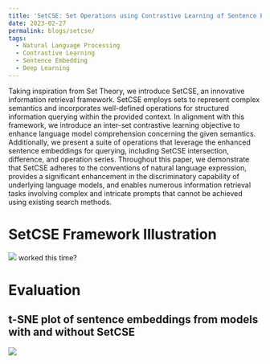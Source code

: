 ```yaml
---
title: 'SetCSE: Set Operations using Contrastive Learning of Sentence Embeddings'
date: 2023-02-27
permalink: blogs/setcse/
tags:
  - Natural Language Processing
  - Contrastive Learning
  - Sentence Embedding
  - Deep Learning
---
```


Taking inspiration from Set Theory, we introduce SetCSE, an innovative information retrieval framework. SetCSE employs sets to represent complex semantics and incorporates well-defined operations for structured information querying within the provided context. In alignment with this framework, we introduce an inter-set contrastive learning objective to enhance language model comprehension concerning the given semantics. Additionally, we present a suite of operations that leverage the enhanced sentence embeddings for querying, including SetCSE intersection, difference, and operation series. Throughout this paper, we demonstrate that SetCSE adheres to the conventions of natural language expression, provides a significant enhancement in the discriminatory capability of underlying language models, and enables numerous information retrieval tasks involving complex and intricate prompts that cannot be achieved using existing search methods.

SetCSE Framework Illustration
======
![](/mysite/images/setcse/flowchart.png)
worked this time?

Evaluation
======

t-SNE plot of sentence embeddings from models with and without SetCSE
------
![](mysite/images/setcse/batch2_AGT.png)